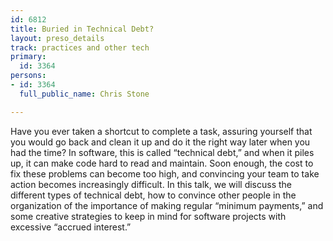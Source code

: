 ```yaml
---
id: 6812
title: Buried in Technical Debt?
layout: preso_details
track: practices and other tech
primary:
  id: 3364
persons:
- id: 3364
  full_public_name: Chris Stone

---
```

Have you ever taken a shortcut to complete a task, assuring yourself that you would go back and clean it up and do it the right way later when you had the time? In software, this is called “technical debt,” and when it piles up, it can make code hard to read and maintain. Soon enough, the cost to fix these problems can become too high, and convincing your team to take action becomes increasingly difficult. In this talk, we will discuss the different types of technical debt, how to convince other people in the organization of the importance of making regular “minimum payments,” and some creative strategies to keep in mind for software projects with excessive “accrued interest.”
